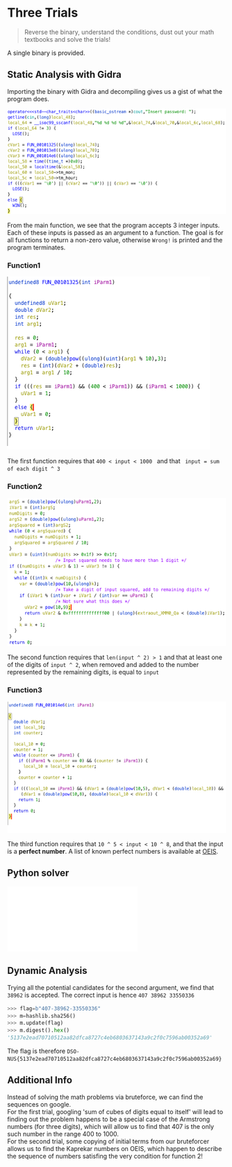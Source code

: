 # Three Trials

>Reverse the binary, understand the conditions, dust out your math textbooks and solve the trials!

A single binary is provided.

## Static Analysis with Gidra

Importing the binary with Gidra and decompiling gives us a gist of what the program does.

![Main](./main.png)

From the main function, we see that the program accepts 3 integer inputs. Each of these inputs is passed as an argument to a function. The goal is for all functions to return a non-zero value, otherwise ``Wrong!`` is printed and the program terminates. 

### Function1
![func1](./func1.png)

The first function requires that ``400 < input < 1000 `` and that `` input = sum of each digit ^ 3``

### Function2
![func2](./func2.png)

The second function requires that ``len(input ^ 2) > 1`` and that at least one of the digits of ``input ^ 2``, when removed and added to the number represented by the remaining digits, is equal to ``input``

### Function3
![func3](./func3.png)

The third function requires that `` 10 ^ 5 < input < 10 ^ 8 ``, and that the input is a **perfect number**. A list of known perfect numbers is available at [OEIS](https://oeis.org/A000396).
## Python solver
![three_trials.py](./three_trials.py)


## Dynamic Analysis
Trying all the potential candidates for the second argument, we find that ``38962`` is accepted. The correct input is hence ``407 38962 33550336``

```python
>>> flag=b"407-38962-33550336"
>>> m=hashlib.sha256()
>>> m.update(flag)
>>> m.digest().hex()
'5137e2ead70710512aa82dfca8727c4eb6803637143a9c2f0c7596ab00352a69'
```
The flag is therefore ``DSO-NUS{5137e2ead70710512aa82dfca8727c4eb6803637143a9c2f0c7596ab00352a69}``


## Additional Info
Instead of solving the math problems via bruteforce, we can find the sequences on google. \
For the first trial, googling 'sum of cubes of digits equal to itself' will lead to finding out the problem happens to be a special case of the Armstrong numbers (for three digits), which will allow us to find that 407 is the only such number in the range 400 to 1000. \
For the second trial, some copying of initial terms from our bruteforcer allows us to find the Kaprekar numbers on OEIS, which happen to describe the sequence of numbers satisfing the very condition for function 2! 


